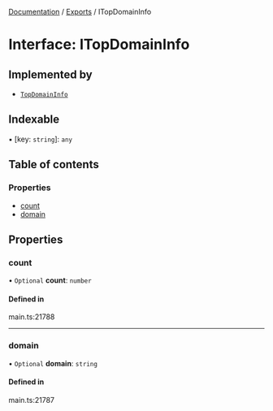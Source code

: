 [Documentation](../README.md) / [Exports](../modules.md) / ITopDomainInfo

# Interface: ITopDomainInfo

## Implemented by

- [`TopDomainInfo`](../classes/TopDomainInfo.md)

## Indexable

▪ [key: `string`]: `any`

## Table of contents

### Properties

- [count](ITopDomainInfo.md#count)
- [domain](ITopDomainInfo.md#domain)

## Properties

### count

• `Optional` **count**: `number`

#### Defined in

main.ts:21788

___

### domain

• `Optional` **domain**: `string`

#### Defined in

main.ts:21787
